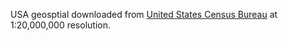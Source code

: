 USA geosptial downloaded from 
[United States Census Bureau](https://www.census.gov/geographies/mapping-files/time-series/geo/cartographic-boundary.html) 
at 1:20,000,000 resolution.
